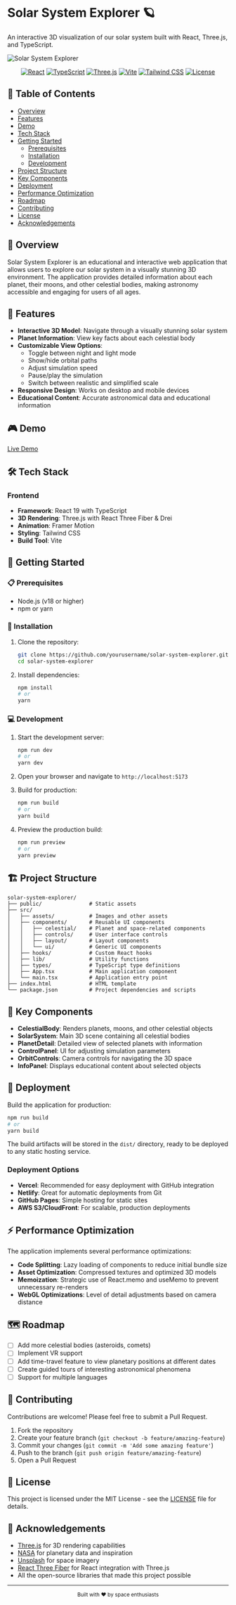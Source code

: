 # Solar System Explorer 🪐

An interactive 3D visualization of our solar system built with React, Three.js, and TypeScript.

![Solar System Explorer](https://images.unsplash.com/photo-1614732414444-096e5f1122d5?ixlib=rb-4.0.3&ixid=M3wxMjA3fDB8MHxwaG90by1wYWdlfHx8fGVufDB8fHx8fA%3D%3D&auto=format&fit=crop&w=1200&q=80)

<div align="center">

[![React](https://img.shields.io/badge/React-19-blue?logo=react)](https://reactjs.org/)
[![TypeScript](https://img.shields.io/badge/TypeScript-5.7-blue?logo=typescript)](https://www.typescriptlang.org/)
[![Three.js](https://img.shields.io/badge/Three.js-Latest-black?logo=three.js)](https://threejs.org/)
[![Vite](https://img.shields.io/badge/Vite-6-purple?logo=vite)](https://vitejs.dev/)
[![Tailwind CSS](https://img.shields.io/badge/Tailwind-3-38B2AC?logo=tailwind-css)](https://tailwindcss.com/)
[![License](https://img.shields.io/badge/License-MIT-green)](LICENSE)

</div>

## 📑 Table of Contents

- [Overview](#-overview)
- [Features](#-features)
- [Demo](#-demo)
- [Tech Stack](#-tech-stack)
- [Getting Started](#-getting-started)
  - [Prerequisites](#-prerequisites)
  - [Installation](#-installation)
  - [Development](#-development)
- [Project Structure](#-project-structure)
- [Key Components](#-key-components)
- [Deployment](#-deployment)
- [Performance Optimization](#-performance-optimization)
- [Roadmap](#-roadmap)
- [Contributing](#-contributing)
- [License](#-license)
- [Acknowledgements](#-acknowledgements)

## 🌌 Overview

Solar System Explorer is an educational and interactive web application that allows users to explore our solar system in a visually stunning 3D environment. The application provides detailed information about each planet, their moons, and other celestial bodies, making astronomy accessible and engaging for users of all ages.

## 🚀 Features

- **Interactive 3D Model**: Navigate through a visually stunning solar system
- **Planet Information**: View key facts about each celestial body
- **Customizable View Options**:
  - Toggle between night and light mode
  - Show/hide orbital paths
  - Adjust simulation speed
  - Pause/play the simulation
  - Switch between realistic and simplified scale
- **Responsive Design**: Works on desktop and mobile devices
- **Educational Content**: Accurate astronomical data and educational information

## 🎮 Demo

[Live Demo](https://solar-system-explorer.example.com)

## 🛠️ Tech Stack

### Frontend
- **Framework**: React 19 with TypeScript
- **3D Rendering**: Three.js with React Three Fiber & Drei
- **Animation**: Framer Motion
- **Styling**: Tailwind CSS
- **Build Tool**: Vite

## 🚦 Getting Started

### 📋 Prerequisites

- Node.js (v18 or higher)
- npm or yarn

### 🔧 Installation

1. Clone the repository:
   ```bash
   git clone https://github.com/yourusername/solar-system-explorer.git
   cd solar-system-explorer
   ```

2. Install dependencies:
   ```bash
   npm install
   # or
   yarn
   ```

### 💻 Development

1. Start the development server:
   ```bash
   npm run dev
   # or
   yarn dev
   ```

2. Open your browser and navigate to `http://localhost:5173`

3. Build for production:
   ```bash
   npm run build
   # or
   yarn build
   ```

4. Preview the production build:
   ```bash
   npm run preview
   # or
   yarn preview
   ```

## 🏗️ Project Structure

```
solar-system-explorer/
├── public/               # Static assets
├── src/
│   ├── assets/           # Images and other assets
│   ├── components/       # Reusable UI components
│   │   ├── celestial/    # Planet and space-related components
│   │   ├── controls/     # User interface controls
│   │   ├── layout/       # Layout components
│   │   └── ui/           # Generic UI components
│   ├── hooks/            # Custom React hooks
│   ├── lib/              # Utility functions
│   ├── types/            # TypeScript type definitions
│   ├── App.tsx           # Main application component
│   └── main.tsx          # Application entry point
├── index.html            # HTML template
└── package.json          # Project dependencies and scripts
```

## 🧩 Key Components

- **CelestialBody**: Renders planets, moons, and other celestial objects
- **SolarSystem**: Main 3D scene containing all celestial bodies
- **PlanetDetail**: Detailed view of selected planets with information
- **ControlPanel**: UI for adjusting simulation parameters
- **OrbitControls**: Camera controls for navigating the 3D space
- **InfoPanel**: Displays educational content about selected objects

## 🚀 Deployment

Build the application for production:

```bash
npm run build
# or
yarn build
```

The build artifacts will be stored in the `dist/` directory, ready to be deployed to any static hosting service.

### Deployment Options

- **Vercel**: Recommended for easy deployment with GitHub integration
- **Netlify**: Great for automatic deployments from Git
- **GitHub Pages**: Simple hosting for static sites
- **AWS S3/CloudFront**: For scalable, production deployments

## ⚡ Performance Optimization

The application implements several performance optimizations:

- **Code Splitting**: Lazy loading of components to reduce initial bundle size
- **Asset Optimization**: Compressed textures and optimized 3D models
- **Memoization**: Strategic use of React.memo and useMemo to prevent unnecessary re-renders
- **WebGL Optimizations**: Level of detail adjustments based on camera distance

## 🗺️ Roadmap

- [ ] Add more celestial bodies (asteroids, comets)
- [ ] Implement VR support
- [ ] Add time-travel feature to view planetary positions at different dates
- [ ] Create guided tours of interesting astronomical phenomena
- [ ] Support for multiple languages

## 🤝 Contributing

Contributions are welcome! Please feel free to submit a Pull Request.

1. Fork the repository
2. Create your feature branch (`git checkout -b feature/amazing-feature`)
3. Commit your changes (`git commit -m 'Add some amazing feature'`)
4. Push to the branch (`git push origin feature/amazing-feature`)
5. Open a Pull Request

## 📄 License

This project is licensed under the MIT License - see the [LICENSE](LICENSE) file for details.

## 🙏 Acknowledgements

- [Three.js](https://threejs.org/) for 3D rendering capabilities
- [NASA](https://www.nasa.gov/) for planetary data and inspiration
- [Unsplash](https://unsplash.com/) for space imagery
- [React Three Fiber](https://github.com/pmndrs/react-three-fiber) for React integration with Three.js
- All the open-source libraries that made this project possible

---

<div align="center">
  <sub>Built with ❤️ by space enthusiasts</sub>
</div>